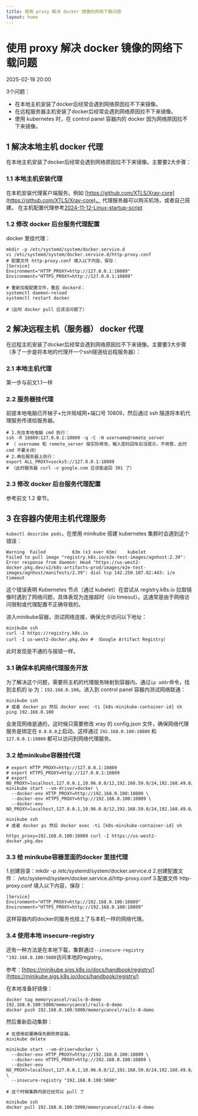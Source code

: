 ```yaml
---
title: 使用 proxy 解决 docker 镜像的网络下载问题
layout: home
---
```


# 使用 proxy 解决 docker 镜像的网络下载问题

2025-02-18 20:00

3个问题：

+ 在本地主机安装了docker后经常会遇到网络原因拉不下来镜像。
+ 在远程服务器主机安装了docker后经常会遇到网络原因拉不下来镜像。
+ 使用 kubernetes 时，在 control panel 容器内的 docker 因为网络原因拉不下来镜像。

## 1 解决本地主机 docker 代理

在本地主机安装了docker后经常会遇到网络原因拉不下来镜像。主要要2大步骤：

### 1.1 本地主机安装代理

在本机安装代理客户端服务。例如 [https://github.com/XTLS/Xray-core](https://github.com/XTLS/Xray-core)。
代理服务器可以购买机场，或者自己搭建。
在主机配置代理参考[2024-11-12-Linux-startup-script](2024-11-12-Linux-startup-script)

### 1.2 修改 docker 后台服务代理配置

docker 里挂代理：

```shell
mkdir -p /etc/systemd/system/docker.service.d
vi /etc/systemd/system/docker.service.d/http-proxy.conf
# 配置文件 http-proxy.conf 填入以下内容，保存：
[Service]
Environment="HTTP_PROXY=http://127.0.0.1:10809"
Environment="HTTPS_PROXY=http://127.0.0.1:10809"

# 重新加载配置文件，重启 dockerd：
systemctl daemon-reload
systemctl restart docker

#（此时 docker pull 应该没问题了）
```
## 2 解决远程主机（服务器） docker 代理

在远程主机安装了docker后经常会遇到网络原因拉不下来镜像。主要要3大步骤（多了一步是将本地的代理开一个ssh隧道给远程服务器）：

### 2.1 本地主机代理

第一步与前文1.1一样

### 2.2 服务器挂代理

前提本地电脑已开梯子+允许局域网+端口号 10809，然后通过 ssh 隧道将本机代理服务传递给服务器。

```shell
# 1.先在本地电脑 cmd 执行：
ssh -R 10809:127.0.0.1:10809 -q -C -N username@remote_server
# （ username 和 remote_server 按实际修改，输入密码回车后没提示，不用管，此时 cmd 不要关闭）
# 2.再在服务器上执行：
export ALL_PROXY=socks5://127.0.0.1:10809
# （此时服务器 curl -v google.com 应该能返回 301 了）
```

### 2.3 修改 docker 后台服务代理配置

参考前文 1.2 章节。


## 3 在容器内使用主机代理服务

`kubectl describe pods`，在使用 minikube 搭建 kubernetes 集群时会遇到这个错误：

```text
Warning  Failed          63m (x3 over 65m)    kubelet            Failed to pull image "registry.k8s.io/e2e-test-images/agnhost:2.39": Error response from daemon: Head "https://us-west2-docker.pkg.dev/v2/k8s-artifacts-prod/images/e2e-test-images/agnhost/manifests/2.39": dial tcp 142.250.107.82:443: i/o timeout
```

这个错误表明 Kubernetes 节点（通过 kubelet）在尝试从 registry.k8s.io 拉取镜像时遇到了网络问题，具体表现为连接超时（i/o timeout）。这通常是由于网络访问限制或代理配置不正确导致的。

进入minikube容器，测试网络连接，确保允许访问以下地址：
```shell
minikube ssh
curl -I https://registry.k8s.io
curl -I us-west2-docker.pkg.dev # （Google Artifact Registry） 
```
此时发现是不通的与报错一样。

### 3.1 确保本机网络代理服务开放

为了解决这个问题，需要将主机的代理服务映射到容器内。通过`ip addr`命令，找到主机的 ip 为：`192.168.0.100`。进入到 control panel 容器内测试网络联通：

```shell
minikube ssh
# 或者 docker ps 然后 docker exec -ti [k8s-minikube-container-id] sh
ping 192.168.0.100
```
会发现网络是通的，这时候只需要修改 xray 的 config.json 文件，确保网络代理服务是绑定在 `0.0.0.0`上启动。这样通过 `192.168.0.100:10809` 和 `127.0.0.1:10809` 都可以访问到网络代理服务。

### 3.2 给minikube容器挂代理

```shell
# export HTTP_PROXY=http://127.0.0.1:10809
# export HTTPS_PROXY=http://127.0.0.1:10809
# export NO_PROXY=localhost,127.0.0.1,10.96.0.0/12,192.168.59.0/24,192.168.49.0/24,192.168.39.0/24
minikube start --vm-driver=docker \
  --docker-env HTTP_PROXY=http://192.168.0.100:10809 \
  --docker-env HTTPS_PROXY=http://192.168.0.100:10809 \
  --docker-env NO_PROXY=localhost,127.0.0.1,10.96.0.0/12,192.168.59.0/24,192.168.49.0/24,192.168.39.0/24

minikube ssh
# 或者 docker ps 然后 docker exec -ti [k8s-minikube-container-id] sh

https_proxy=192.168.0.100:10809 curl -I https://us-west2-docker.pkg.dev
```

### 3.3 给 minikube容器里面的docker 里挂代理

1.创建目录：mkdir -p /etc/systemd/system/docker.service.d
2.创建配置文件： /etc/systemd/system/docker.service.d/http-proxy.conf
3.配置文件 http-proxy.conf 填入以下内容，保存：

```
[Service]
Environment="HTTP_PROXY=http://192.168.0.100:10809"
Environment="HTTPS_PROXY=http://192.168.0.100:10809"
```
这样容器内的docker的服务也挂上了与本机一样的网络代理。

### 3.4 使用本地 insecure-registry

还有一种方法是在本地下载，集群通过`--insecure-registry "192.168.0.100:5000`访问本地的registry。

参考：[https://minikube.sigs.k8s.io/docs/handbook/registry/](https://minikube.sigs.k8s.io/docs/handbook/registry/)


在本地准备好镜像：

```shell
docker tag memorycancel/rails-8-demo 192.168.0.100:5000/memorycancel/rails-8-demo
docker push 192.168.0.100:5000/memorycancel/rails-8-demo
```

然后重新启动集群：

```shell
# 在使用前要确保先删除原容器。
minikube delete

minikube start --vm-driver=docker \
  --docker-env HTTP_PROXY=http://192.168.0.100:10809 \
  --docker-env HTTPS_PROXY=http://192.168.0.100:10809 \
  --docker-env NO_PROXY=localhost,127.0.0.1,10.96.0.0/12,192.168.59.0/24,192.168.49.0/24,192.168.39.0/24 \
  --insecure-registry "192.168.0.100:5000"

# 这个时候集群内部已经可以 pull 了

minikube ssh
docker pull 192.168.0.100:5000/memorycancel/rails-8-demo
```
